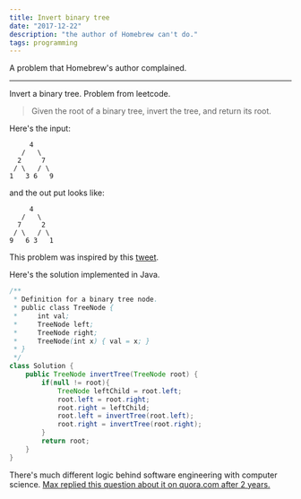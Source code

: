```yaml
---
title: Invert binary tree
date: "2017-12-22"
description: "the author of Homebrew can't do."
tags: programming
---
```


A problem that Homebrew's author complained.

---

Invert a binary tree. Problem from leetcode.

> Given the root of a binary tree, invert the tree, and return its root.

Here's the input:

```plaintext
     4
   /   \
  2     7
 / \   / \
1   3 6   9
```

and the out put looks like:

```plaintext
     4
   /   \
  7     2
 / \   / \
9   6 3   1
```

This problem was inspired by this [tweet](https://twitter.com/mxcl/status/608682016205344768).

<div>
    <tweet id="608682016205344768" />
</div>

Here's the solution implemented in Java.

```java
/**
 * Definition for a binary tree node.
 * public class TreeNode {
 *     int val;
 *     TreeNode left;
 *     TreeNode right;
 *     TreeNode(int x) { val = x; }
 * }
 */
class Solution {
    public TreeNode invertTree(TreeNode root) {
        if(null != root){
            TreeNode leftChild = root.left;
            root.left = root.right;
            root.right = leftChild;
            root.left = invertTree(root.left);
            root.right = invertTree(root.right);
        }
        return root;
    }
}
```

There's much different logic behind software engineering with computer science. [Max replied this question about it on quora.com after 2 years.](https://bit.ly/2HqaTe5)
